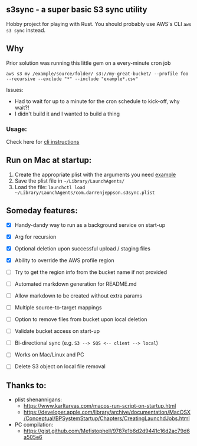 ## s3sync - a super basic S3 sync utility
Hobby project for playing with Rust.  You should probably use AWS's CLI `aws s3 sync` instead.

## Why
Prior solution was running this little gem on a every-minute cron job
```
aws s3 mv /example/source/folder/ s3://my-great-bucket/ --profile foo --recursive --exclude "*" --include "example*.csv"
```

Issues:
* Had to wait for up to a minute for the cron schedule to kick-off, why wait?!
* I didn't build it and I wanted to build a thing


### Usage: 

Check here for [cli instructions](help.md)


## Run on Mac at startup:
1. Create the appropriate plist with the arguments you need [example](com.darrenjeppson.s3sync.plist)
2. Save the plist file in `~/Library/LaunchAgents/`
3. Load the file: `launchctl load ~/Library/LaunchAgents/com.darrenjeppson.s3sync.plist`


## Someday features:
- [X] Handy-dandy way to run as a background service on start-up
- [x] Arg for recursion
- [x] Optional deletion upon successful upload / staging files
- [x] Ability to override the AWS profile region
- [ ] Try to get the region info from the bucket name if not provided
- [ ] Automated markdown generation for README.md
- [ ] Allow markdown to be created without extra params
- [ ] Multiple source-to-target mappings
- [ ] Option to remove files from bucket upon local deletion
- [ ] Validate bucket access on start-up
- [ ] Bi-directional sync (e.g. `S3 --> SQS <-- client --> local`)
- [ ] Works on Mac/Linux and PC
- [ ] Delete S3 object on local file removal


## Thanks to:
* plist shenannigans:
  * https://www.karltarvas.com/macos-run-script-on-startup.html
  * https://developer.apple.com/library/archive/documentation/MacOSX/Conceptual/BPSystemStartup/Chapters/CreatingLaunchdJobs.html
* PC compilation:
  * https://gist.github.com/Mefistophell/9787e1b6d2d9441c16d2ac79d6a505e6
